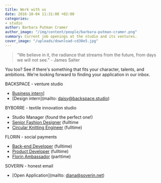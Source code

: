 ```yaml
---
title: Work with us
date: 2016-10-04 11:31:00 +02:00
categories:
- studio
author: Barbara Putman Cramer
author_image: "/img/content/people/barbara-putman-cramer.png"
summary: Current job openings at the studio and its ventures.
cover_image: "/uploads/download-cd30e5.jpg"
---
```


> “We believe in it, the radiance that streams from the future, from days we will not see.” - James Salter

You too? See if there's something that fits your character, talents, and ambitions. We're looking forward to finding your application in our inbox.

BACKSPACE - venture studio

* [Business intern](https://backspace.homerun.co/finance-strategy-and-business-internship)]
* [Design intern](mailto: daisy@backspace.studio)

BYBORRE - textile innovation studio

* Studio Manager (found the perfect one!)
* [Senior Fashion Designer](https://byborre.homerun.co/senior-designer) (fulltime
* [Circular Knitting Engineer](https://byborre.homerun.co/circular-knitting-engineer-santoni) (fulltime)

FLORIN - social payments

* [Back-end Developer](http://jobs.florinapp.com/backend-developer) (fulltime)
* [Product Developer](http://jobs.florinapp.com/product-developer) (fulltime)
* [Florin Ambassador](http://florinapp.com/ambassadeur) (parttime)

SOVERIN - honest email

* [Open Application](mailto: diana@soverin.net)